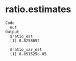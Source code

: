 # ratio.estimates

    Code
      out
    Output
      $ratio_est
      [1] 0.8258652
      
      $ratio_var_est
      [1] 8.851525e-05
      

